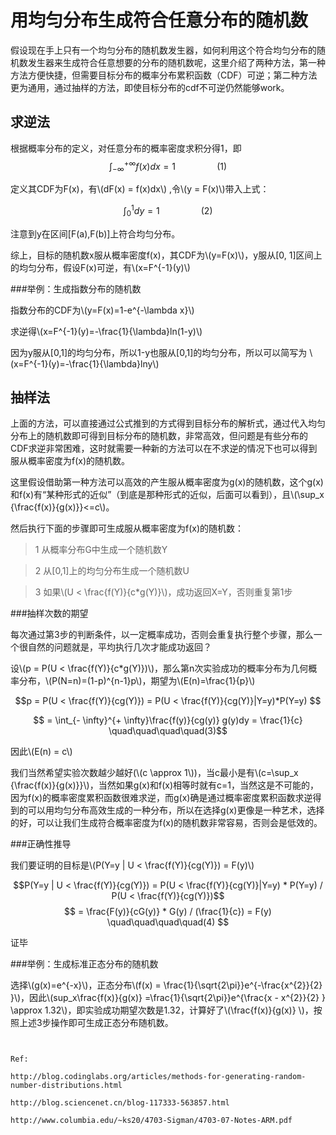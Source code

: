 

# 用均匀分布生成符合任意分布的随机数
假设现在手上只有一个均匀分布的随机数发生器，如何利用这个符合均匀分布的随机数发生器来生成符合任意想要的分布的随机数呢，这里介绍了两种方法，第一种方法方便快捷，但需要目标分布的概率分布累积函数（CDF）可逆；第二种方法更为通用，通过抽样的方法，即使目标分布的cdf不可逆仍然能够work。

## 求逆法

根据概率分布的定义，对任意分布的概率密度求积分得1，即
$$
\int_{- \infty}^{+ \infty}f(x)dx=1     \quad\quad\quad\quad(1)
$$

定义其CDF为F(x)，有\\(dF(x) = f(x)dx\\) ,令\\(y = F(x)\\)带入上式：

$$
\int_{0}^{1}dy=1     \quad\quad\quad\quad(2)
$$

注意到y在区间[F(a),F(b)]上符合均匀分布。

综上，目标的随机数x服从概率密度f(x)，其CDF为\\(y=F(x)\\)，y服从[0, 1]区间上的均匀分布，假设F(x)可逆，有\\(x=F^{-1}(y)\\)

###举例：生成指数分布的随机数

指数分布的CDF为\\(y=F(x)=1-e^{-\lambda x}\\)


求逆得\\(x=F^{-1}(y)=-\frac{1}{\lambda}ln(1-y)\\)

因为y服从[0,1]的均匀分布，所以1-y也服从[0,1]的均匀分布，所以可以简写为
\\(x=F^{-1}(y)=-\frac{1}{\lambda}lny\\)

## 抽样法

上面的方法，可以直接通过公式推到的方式得到目标分布的解析式，通过代入均匀分布上的随机数即可得到目标分布的随机数，非常高效，但问题是有些分布的CDF求逆非常困难，这时就需要一种新的方法可以在不求逆的情况下也可以得到服从概率密度为f(x)的随机数。

这里假设借助第一种方法可以高效的产生服从概率密度为g(x)的随机数，这个g(x)和f(x)有“某种形式的近似”（到底是那种形式的近似，后面可以看到），且\\(\sup_x {\frac{f(x)}{g(x)}}<=c\\)。


然后执行下面的步骤即可生成服从概率密度为f(x)的随机数：

> 1 从概率分布G中生成一个随机数Y

> 2 从[0,1]上的均匀分布生成一个随机数U

> 3 如果\\(U < \frac{f(Y)}{c*g(Y)}\\)，成功返回X=Y，否则重复第1步

###抽样次数的期望

每次通过第3步的判断条件，以一定概率成功，否则会重复执行整个步骤，那么一个很自然的问题就是，平均执行几次才能成功返回？

设\\(p = P(U < \frac{f(Y)}{c*g(Y)})\\)，那么第n次实验成功的概率分布为几何概率分布，\\(P(N=n)=(1-p)^{n-1}p\\)，期望为\\(E(n)=\frac{1}{p}\\)

$$p = P(U < \frac{f(Y)}{cg(Y)}) = P(U < \frac{f(Y)}{cg(Y)}|Y=y)*P(Y=y)  $$

$$ = \int_{- \infty}^{+ \infty}\frac{f(y)}{cg(y)} g(y)dy = \frac{1}{c} \quad\quad\quad\quad(3)$$

因此\\(E(n) = c\\)

我们当然希望实验次数越少越好(\\(c \approx 1\\))，当c最小是有\\(c=\sup_x {\frac{f(x)}{g(x)}}\\)，当然如果g(x)和f(x)相等时就有c=1，当然这是不可能的，因为f(x)的概率密度累积函数很难求逆，而g(x)确是通过概率密度累积函数求逆得到的可以用均匀分布高效生成的一种分布，所以在选择g(x)更像是一种艺术，选择的好，可以让我们生成符合概率密度为f(x)的随机数非常容易，否则会是低效的。

###正确性推导

我们要证明的目标是\\(P(Y=y | U < \frac{f(Y)}{cg(Y)}) = F(y)\\)

$$P(Y=y | U < \frac{f(Y)}{cg(Y)}) = P(U < \frac{f(Y)}{cg(Y)}|Y=y) * P(Y=y) / P(U < \frac{f(Y)}{cg(Y)})$$
$$ = \frac{F(y)}{cG(y)} * G(y) / (\frac{1}{c}) = F(y) \quad\quad\quad\quad(4) $$

证毕

###举例：生成标准正态分布的随机数

选择\\(g(x)=e^{-x}\\)，正态分布\\(f(x) = \frac{1}{\sqrt{2\pi}}e^{-\frac{x^{2}}{2} }\\)，因此\\(sup_x\frac{f(x)}{g(x)} =\frac{1}{\sqrt{2\pi}}e^{\frac{x - x^{2}}{2} } \approx 1.32\\)，即实验成功期望次数是1.32，计算好了\\(\frac{f(x)}{g(x)} \\)，按照上述3步操作即可生成正态分布随机数。





~~~~


Ref:

http://blog.codinglabs.org/articles/methods-for-generating-random-number-distributions.html

http://blog.sciencenet.cn/blog-117333-563857.html

http://www.columbia.edu/~ks20/4703-Sigman/4703-07-Notes-ARM.pdf